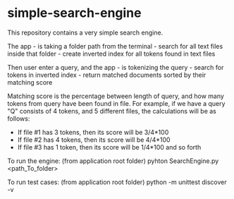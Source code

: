 # simple-search-engine

This repository contains a very simple search engine.

The app 
    - is taking a folder path from the terminal
    - search for all text files inside that folder
    - create inverted index for all tokens found in text files

Then user enter a query, and the app
    - is tokenizing the query
    - search for tokens in inverted index
    - return matched documents sorted by their matching score

Matching score is the percentage between length of query, and how many tokens from query have been found in file.
For example, if we have a query "Q" consists of 4 tokens, and 5 different files, the calculations will be as follows:
- If file #1 has 3 tokens, then its score will be 3/4*100
- If file #2 has 4 tokens, then its score will be 4/4*100
- If file #3 has 1 token, then its score will be 1/4*100
and so forth

To run the engine:
(from application root folder) pyhton SearchEngine.py <path_To_folder>

To run test cases:
(from application root folder) python -m unittest discover -v

